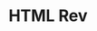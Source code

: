 ---
title: 'HTML Rev'
description: '1000+ free HTML templates'
link: 'https://htmlrev.com/'
imageURL: 'https://res.cloudinary.com/dc6mrv5cb/image/upload/v1700073481/personal-resources/html/htmlrev.com__d3orgg.png'
---